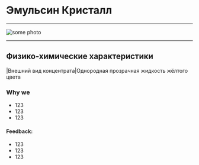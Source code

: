# **Эмульсин Кристалл**
***
![some photo](url)
***
## Физико-химические характеристики
|Внешний вид концентрата|Однородная прозрачная жидкость жёлтого цвета
### Why we
- 123
- 123
- 123





#### Feedback:
- 123
- 123
- 123

